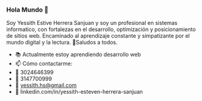 ### Hola Mundo 👋

<!--
**yessith/yessith** is a ✨ _special_ ✨ repository because its `README.md` (this file) appears on your GitHub profile.

Here are some ideas to get you started:

- 🔭 I’m currently working on ...
- 🌱 I’m currently learning ...
- 👯 I’m looking to collaborate on ...
- 🤔 I’m looking for help with ...
- 💬 Ask me about ...
- 📫 How to reach me: ...
- 😄 Pronouns: ...
- ⚡ Fun fact: ...
-->
Soy Yessith Estive Herrera Sanjuan y soy un profesional en sistemas informatico, con fortalezas en el desarrollo, optimización y posicionamiento de sitios web. Encaminado al aprendizaje constante y simpatizante por el mundo digital y la lectura.
🖖Saludos a todos.
- 📚 Actualmente estoy aprendiendo desarrollo web
- 📫 Cómo contactarme:
- 📱 3024646399
- 📱 3147700999
- 📩 yessith.hs@gmail.com
- 💼 linkedin.com/in/yessith-esteven-herrera-sanjuan
